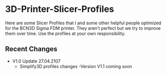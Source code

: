 # 3D-Printer-Slicer-Profiles

Here are some Slicer Profiles that I and some other helpful people optimized for the BCN3D Sigma FDM printer.
They aren't perfect but we try to improve them over time.
Use the profiles at your own responsibility.

## Recent Changes
- V1.0 Update 27.04.2107
  - Simplify3D profiles changes
  -Version V1.1 coming soon
